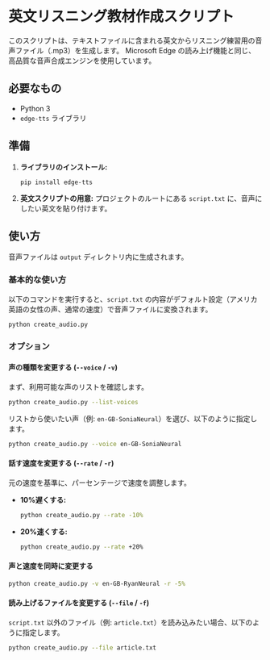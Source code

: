 # 英文リスニング教材作成スクリプト

このスクリプトは、テキストファイルに含まれる英文からリスニング練習用の音声ファイル（.mp3）を生成します。
Microsoft Edge の読み上げ機能と同じ、高品質な音声合成エンジンを使用しています。

## 必要なもの

- Python 3
- `edge-tts` ライブラリ

## 準備

1.  **ライブラリのインストール:**
    ```shell
    pip install edge-tts
    ```

2.  **英文スクリプトの用意:**
    プロジェクトのルートにある `script.txt` に、音声にしたい英文を貼り付けます。

## 使い方

音声ファイルは `output` ディレクトリ内に生成されます。

### 基本的な使い方

以下のコマンドを実行すると、`script.txt` の内容がデフォルト設定（アメリカ英語の女性の声、通常の速度）で音声ファイルに変換されます。

```bash
python create_audio.py
```

### オプション

#### 声の種類を変更する (`--voice` / `-v`)

まず、利用可能な声のリストを確認します。

```bash
python create_audio.py --list-voices
```

リストから使いたい声（例: `en-GB-SoniaNeural`）を選び、以下のように指定します。

```bash
python create_audio.py --voice en-GB-SoniaNeural
```

#### 話す速度を変更する (`--rate` / `-r`)

元の速度を基準に、パーセンテージで速度を調整します。

- **10%遅くする:**
  ```bash
  python create_audio.py --rate -10%
  ```
- **20%速くする:**
  ```bash
  python create_audio.py --rate +20%
  ```

#### 声と速度を同時に変更する

```bash
python create_audio.py -v en-GB-RyanNeural -r -5%
```

#### 読み上げるファイルを変更する (`--file` / `-f`)

`script.txt` 以外のファイル（例: `article.txt`）を読み込みたい場合、以下のように指定します。

```bash
python create_audio.py --file article.txt
```